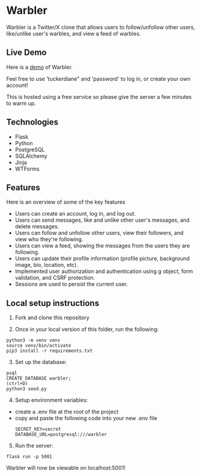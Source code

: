 # Warbler

Warbler is a Twitter/X clone that allows users to follow/unfollow other users, like/unlike user's warbles, and view a feed of warbles.

## Live Demo

Here is a [demo](https://warbling-warbler.onrender.com/) of Warbler. 

Feel free to use 'tuckerdiane" and 'password' to log in, or create your own account! 

This is hosted using a free service so please give the server a few minutes to warm up. 

## Technologies

* Flask
* Python
* PostgreSQL
* SQLAlchemy
* Jinja
* WTForms

## Features
Here is an overview of some of the key features

- Users can create an account, log in, and log out. 
- Users can send messages, like and unlike other user's messages, and delete messages. 
- Users can follow and unfollow other users, view their followers, and view who they're following. 
- Users can view a feed, showing the messages from the users they are following.
- Users can update their profile information (profile picture, background image, bio, location, etc).
- Implemented user authorization and authentication using g object, form validation, and CSRF protection. 
- Sessions are used to persist the current user. 

## Local setup instructions
1. Fork and clone this repository

2. Once in your local version of this folder, run the following:
```
python3 -m venv venv
source venv/bin/activate
pip3 install -r requirements.txt
```
3. Set up the database:
```
psql
CREATE DATABASE warbler;
(ctrl+D)
python3 seed.py
```
4. Setup environment variables:
- create a .env file at the root of the project
- copy and paste the following code into your new .env file
  ```
  SECRET_KEY=secret
  DATABASE_URL=postgresql:///warbler
  ```
5. Run the server:
```
flask run -p 5001
```
Warbler will now be viewable on localhost:5001!
